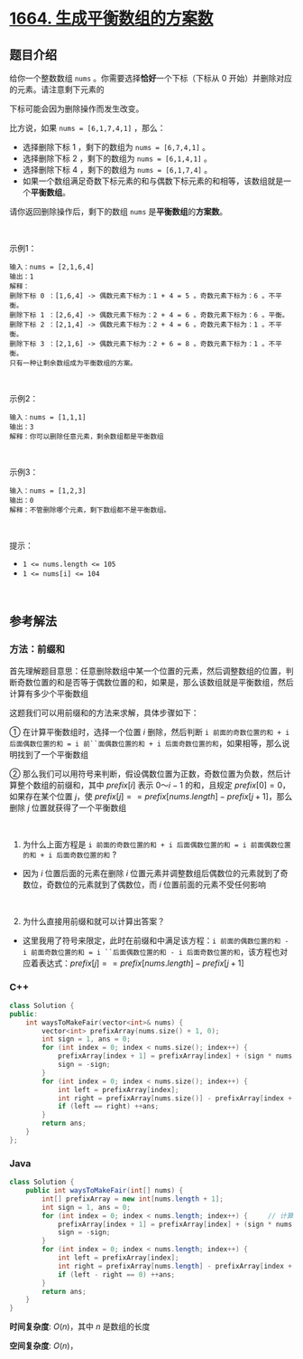 # [1664. 生成平衡数组的方案数](https://leetcode.cn/problems/ways-to-make-a-fair-array/)

## 题目介绍

给你一个整数数组 `nums` 。你需要选择**恰好**一个下标（下标从 0 开始）并删除对应的元素。请注意剩下元素的

下标可能会因为删除操作而发生改变。

比方说，如果 `nums = [6,1,7,4,1]` ，那么：

-   选择删除下标 1 ，剩下的数组为 `nums = [6,7,4,1]` 。
-   选择删除下标 2 ，剩下的数组为 `nums = [6,1,4,1]` 。
-   选择删除下标 4 ，剩下的数组为 `nums = [6,1,7,4]` 。
-   如果一个数组满足奇数下标元素的和与偶数下标元素的和相等，该数组就是一个**平衡数组**。

请你返回删除操作后，剩下的数组 `nums` 是**平衡数组**的**方案数**。

<br>

示例1：

```
输入：nums = [2,1,6,4]
输出：1
解释：
删除下标 0 ：[1,6,4] -> 偶数元素下标为：1 + 4 = 5 。奇数元素下标为：6 。不平衡。
删除下标 1 ：[2,6,4] -> 偶数元素下标为：2 + 4 = 6 。奇数元素下标为：6 。平衡。
删除下标 2 ：[2,1,4] -> 偶数元素下标为：2 + 4 = 6 。奇数元素下标为：1 。不平衡。
删除下标 3 ：[2,1,6] -> 偶数元素下标为：2 + 6 = 8 。奇数元素下标为：1 。不平衡。
只有一种让剩余数组成为平衡数组的方案。
```

<br>

示例2：

```
输入：nums = [1,1,1]
输出：3
解释：你可以删除任意元素，剩余数组都是平衡数组
```

<br>

示例3：

```
输入：nums = [1,2,3]
输出：0
解释：不管删除哪个元素，剩下数组都不是平衡数组。
```

<br>

提示：

-   `1 <= nums.length <= 105`
-   `1 <= nums[i] <= 104`

<br>

## 参考解法

### 方法：前缀和
首先理解题目意思：任意删除数组中某一个位置的元素，然后调整数组的位置，判断奇数位置的和是否等于偶数位置的和，如果是，那么该数组就是平衡数组，然后计算有多少个平衡数组

这题我们可以用前缀和的方法来求解，具体步骤如下：

① 在计算平衡数组时，选择一个位置 $i$ 删除，然后判断 `i 前面的奇数位置的和 + i 后面偶数位置的和 = i 前``面偶数位置的和 + i 后面奇数位置的和`，如果相等，那么说明找到了一个平衡数组

② 那么我们可以用符号来判断，假设偶数位置为正数，奇数位置为负数，然后计算整个数组的前缀和，其中 $prefix[i]$ 表示 $0 ～ i - 1$ 的和，且规定 $prefix[0] = 0$，如果存在某个位置 $j$，使 $prefix[j] == prefix[nums.length] - prefix[j + 1]$，那么删除 $j$ 位置就获得了一个平衡数组

<br>

1. 为什么上面方程是 `i 前面的奇数位置的和 + i 后面偶数位置的和 = i 前面偶数位置的和 + i 后面奇数位置的和` ?

- 因为 $i$ 位置后面的元素在删除 $i$ 位置元素并调整数组后偶数位的元素就到了奇数位，奇数位的元素就到了偶数位，而 $i$ 位置前面的元素不受任何影响


<br>

2. 为什么直接用前缀和就可以计算出答案？
- 这里我用了符号来限定，此时在前缀和中满足该方程：`i 前面的偶数位置的和 - i 前面奇数位置的和 = i ``后面偶数位置的和 - i 后面奇数位置的和`，该方程也对应着表达式：$prefix[j] == prefix[nums.length] - prefix[j + 1]$

### **C++**
```C++
class Solution {
public:
    int waysToMakeFair(vector<int>& nums) {
        vector<int> prefixArray(nums.size() + 1, 0);
        int sign = 1, ans = 0;
        for (int index = 0; index < nums.size(); index++) {
            prefixArray[index + 1] = prefixArray[index] + (sign * nums[index]);
            sign = -sign;
        }
        for (int index = 0; index < nums.size(); index++) {
            int left = prefixArray[index];
            int right = prefixArray[nums.size()] - prefixArray[index + 1];
            if (left == right) ++ans;
        }
        return ans;
    }
};
```
### **Java**

```Java
class Solution {
    public int waysToMakeFair(int[] nums) {
        int[] prefixArray = new int[nums.length + 1];
        int sign = 1, ans = 0;
        for (int index = 0; index < nums.length; index++) {     // 计算前缀和
            prefixArray[index + 1] = prefixArray[index] + (sign * nums[index]);     
            sign = -sign;
        }
        for (int index = 0; index < nums.length; index++) {
            int left = prefixArray[index];
            int right = prefixArray[nums.length] - prefixArray[index + 1];
            if (left - right == 0) ++ans;
        }
        return ans;
    }
}
```

**时间复杂度**: $O(n)$，其中 $n$ 是数组的长度

**空间复杂度**: $O(n)$，